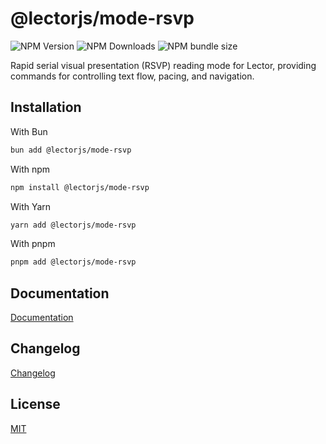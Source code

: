 # @lectorjs/mode-rsvp

![NPM Version](https://img.shields.io/npm/v/@lectorjs/mode-rsvp?style=flat-square&colorA=000000&colorB=F8F0DA)
![NPM Downloads](https://img.shields.io/npm/dm/@lectorjs/mode-rsvp?style=flat-square&colorA=000000&colorB=F8F0DA)
![NPM bundle size](https://img.shields.io/bundlephobia/minzip/@lectorjs/mode-rsvp?style=flat-square&colorA=000000&colorB=F8F0DA)

Rapid serial visual presentation (RSVP) reading mode for Lector, providing commands for controlling text flow, pacing, and navigation.

## Installation

With Bun

```sh
bun add @lectorjs/mode-rsvp
```

With npm

```sh
npm install @lectorjs/mode-rsvp
```

With Yarn

```sh
yarn add @lectorjs/mode-rsvp
```

With pnpm

```sh
pnpm add @lectorjs/mode-rsvp
```

## Documentation

[Documentation](https://lector.pages.dev/docs/modes/rsvp)

## Changelog

[Changelog](CHANGELOG.md)

## License

[MIT](../../LICENSE)
